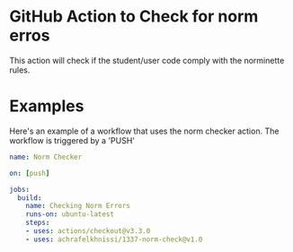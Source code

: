 # GitHub Action to Check for norm erros
This action will check if the student/user code comply with the norminette rules.

# Examples
Here's an example of a workflow that uses the norm checker action. The workflow is triggered by a 'PUSH'

```yaml
name: Norm Checker

on: [push]

jobs:
  build:
    name: Checking Norm Errors
    runs-on: ubuntu-latest
    steps:
    - uses: actions/checkout@v3.3.0
    - uses: achrafelkhnissi/1337-norm-check@v1.0
```
